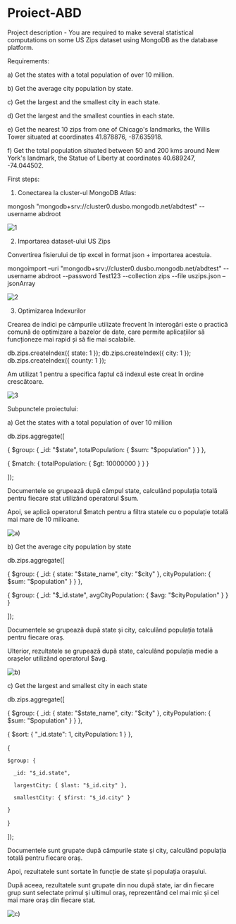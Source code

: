 # Proiect-ABD

Project description - You are required to make several statistical computations on some US Zips dataset using MongoDB as the database platform.



Requirements:

a) Get the states with a total population of over 10 million.

b) Get the average city population by state.

c) Get the largest and the smallest city in each state.

d) Get the largest and the smallest counties in each state.

e) Get the nearest 10 zips from one of Chicago's landmarks, the Willis Tower situated at coordinates 41.878876, -87.635918.

f) Get the total population situated between 50 and 200 kms around New York's landmark, the Statue of Liberty at coordinates 40.689247, -74.044502.


First steps:

1) Conectarea la cluster-ul MongoDB Atlas:

mongosh "mongodb+srv://cluster0.dusbo.mongodb.net/abdtest" --username abdroot

![1](https://github.com/andra022/Proiect-ABD/assets/100848049/d4695981-fbbd-41cf-8061-35d15f03b45d)

2) Importarea dataset-ului US Zips

Convertirea fisierului de tip excel in format json + importarea acestuia.

mongoimport –uri "mongodb+srv://cluster0.dusbo.mongodb.net/abdtest" --username abdroot --password Test123 --collection zips --file uszips.json –jsonArray

![2](https://github.com/andra022/Proiect-ABD/assets/100848049/62159f34-dcba-49a6-b9a9-e46bf495d2cb)



3) Optimizarea Indexurilor

Crearea de indici pe câmpurile utilizate frecvent în interogări este o practică comună de optimizare a bazelor de date, care permite aplicațiilor să funcționeze mai rapid și să fie mai scalabile.

db.zips.createIndex({ state: 1 });
db.zips.createIndex({ city: 1 });
db.zips.createIndex({ county: 1 });

Am utilizat 1 pentru a specifica faptul că indexul este creat în ordine crescătoare.

![3](https://github.com/andra022/Proiect-ABD/assets/100848049/75b2317d-6dde-4170-b72d-14706831572f)



Subpunctele proiectului:


a) Get the states with a total population of over 10 million

db.zips.aggregate([

  { $group: { _id: "$state", totalPopulation: { $sum: "$population" } } },

  { $match: { totalPopulation: { $gt: 10000000 } } }

]);


Documentele se grupează după câmpul state, calculând populația totală pentru fiecare stat utilizând operatorul $sum. 

Apoi, se aplică operatorul $match pentru a filtra statele cu o populație totală mai mare de 10 milioane.

![a)](https://github.com/andra022/Proiect-ABD/assets/100848049/24922257-5276-4023-8f32-2efd146ebc2a)



b) Get the average city population by state

db.zips.aggregate([

  { $group: { _id: { state: "$state_name", city: "$city" }, cityPopulation: { $sum: "$population" } } },

  { $group: { _id: "$_id.state", avgCityPopulation: { $avg: "$cityPopulation" } } }

]);

Documentele se grupează după state și city, calculând populația totală pentru fiecare oraș. 

Ulterior, rezultatele se grupează după state, calculând populația medie a orașelor utilizând operatorul $avg.


![b)](https://github.com/andra022/Proiect-ABD/assets/100848049/778e6b31-27f0-4c7a-9fcf-ee792c633d9c)



c) Get the largest and smallest city in each state

db.zips.aggregate([

  { $group: { _id: { state: "$state_name", city: "$city" }, cityPopulation: { $sum: "$population" } } },
  
  { $sort: { "_id.state": 1, cityPopulation: 1 } },
  
  {
  
    $group: {
    
      _id: "$_id.state",
      
      largestCity: { $last: "$_id.city" },
      
      smallestCity: { $first: "$_id.city" }
      
    }
    
  }
  
]);

Documentele sunt grupate după câmpurile state și city, calculând populația totală pentru fiecare oraș. 

Apoi, rezultatele sunt sortate în funcție de state și populația orașului. 

După aceea, rezultatele sunt grupate din nou după state, iar din fiecare grup sunt selectate primul și ultimul oraș, reprezentând cel mai mic și cel mai mare oraș din fiecare stat.

![c)](https://github.com/andra022/Proiect-ABD/assets/100848049/6519a063-b072-4edf-b8b7-966c7a7f2f78)
